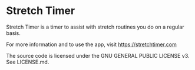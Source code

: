 # Stretch Timer

Stretch Timer is a timer to assist with stretch routines you do on a regular basis.

For more information and to use the app, visit https://stretchtimer.com

The source code is licensed under the GNU GENERAL PUBLIC LICENSE v3. See LICENSE.md.